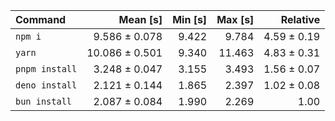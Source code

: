 | Command | Mean [s] | Min [s] | Max [s] | Relative |
|:---|---:|---:|---:|---:|
| `npm i` | 9.586 ± 0.078 | 9.422 | 9.784 | 4.59 ± 0.19 |
| `yarn` | 10.086 ± 0.501 | 9.340 | 11.463 | 4.83 ± 0.31 |
| `pnpm install` | 3.248 ± 0.047 | 3.155 | 3.493 | 1.56 ± 0.07 |
| `deno install` | 2.121 ± 0.144 | 1.865 | 2.397 | 1.02 ± 0.08 |
| `bun install` | 2.087 ± 0.084 | 1.990 | 2.269 | 1.00 |
